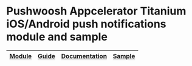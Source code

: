 # Pushwoosh Appcelerator Titanium iOS/Android push notifications module and sample

| [Module](Push-Notifications-Module) | [Guide](http://docs.pushwoosh.com/docs/appcelerator-titanium) | [Documentation](Documentation/README.md) | [Sample](Titanium-Sample-iOS-Android) |
| ----------------------------------- | ------------------------------------------------------------- | ---------------------------------------- | ------------------------------------- |

